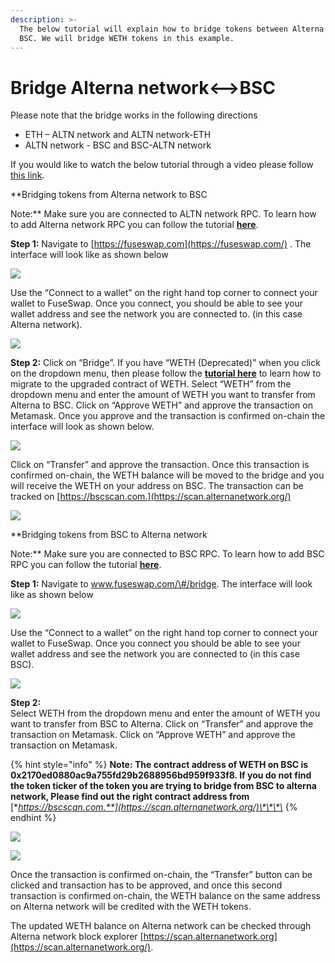 ```yaml
---
description: >-
  The below tutorial will explain how to bridge tokens between Alterna and
  BSC. We will bridge WETH tokens in this example.
---
```


# Bridge Alterna network&lt;--&gt;BSC

Please note that the bridge works in the following directions

* ETH – ALTN network and ALTN network-ETH
* ALTN network - BSC and BSC-ALTN network

If you would like to watch the below tutorial through a video please follow [this link](https://www.youtube.com/watch?v=l17K6mu1uM4).

**Bridging tokens from Alterna network to BSC  
  
Note:** Make sure you are connected to ALTN network RPC. To learn how to add Alterna network RPC you can follow the tutorial [**here**](https://docs.alternanetwork.org/the-alterna-studio/getting-started/how-to-add-alterna-to-your-metamask).

**Step 1:** Navigate to [https://fuseswap.com](https://fuseswap.com/) . The interface will look like as shown below  


![](../.gitbook/assets/0%20%2810%29.png)

Use the “Connect to a wallet” on the right hand top corner to connect your wallet to FuseSwap. Once you connect, you should be able to see your wallet address and see the network you are connected to. \(in this case Alterna network\).

![](../.gitbook/assets/1%20%2814%29.png)

**Step 2:** Click on “Bridge”. If you have “WETH \(Deprecated\)” when you click on the dropdown menu, then please follow the [**tutorial here**](https://docs.alternanetwork.org/fuseswap/migration-tutorial) to learn how to migrate to the upgraded contract of WETH. Select “WETH” from the dropdown menu and enter the amount of WETH you want to transfer from Alterna to BSC. Click on “Approve WETH” and approve the transaction on Metamask. Once you approve and the transaction is confirmed on-chain the interface will look as shown below.

![](../.gitbook/assets/2%20%2814%29.png)

Click on “Transfer” and approve the transaction. Once this transaction is confirmed on-chain, the WETH balance will be moved to the bridge and you will receive the WETH on your address on BSC. The transaction can be tracked on [https://bscscan.com.](https://scan.alternanetwork.org/)

![](../.gitbook/assets/3%20%2812%29.png)

**Bridging tokens from BSC to Alterna network  
  
Note:** Make sure you are connected to BSC RPC. To learn how to add BSC RPC you can follow the tutorial [**here**](https://academy.binance.com/en/articles/connecting-metamask-to-binance-smart-chain).

**Step 1:** Navigate to www.fuseswap.com/\#/bridge. The interface will look like as shown below

![](../.gitbook/assets/4%20%2812%29.png)

Use the “Connect to a wallet” on the right hand top corner to connect your wallet to FuseSwap. Once you connect you should be able to see your wallet address and see the network you are connected to \(in this case BSC\).

![](../.gitbook/assets/5%20%2810%29.png)

**Step 2:**  
Select WETH from the dropdown menu and enter the amount of WETH you want to transfer from BSC to Alterna. Click on “Transfer” and approve the transaction on Metamask. Click on “Approve WETH” and approve the transaction on Metamask.

{% hint style="info" %}
**Note: The contract address of WETH on BSC is 0x2170ed0880ac9a755fd29b2688956bd959f933f8. If you do not find the token ticker of the token you are trying to bridge from BSC to alterna network, Please find out the right contract address from** [**https://bscscan.com.**](https://scan.alternanetwork.org/)\*\*\*\*
{% endhint %}

![](../.gitbook/assets/6%20%289%29.png)

![](../.gitbook/assets/7%20%285%29.png)

Once the transaction is confirmed on-chain, the “Transfer” button can be clicked and transaction has to be approved, and once this second transaction is confirmed on-chain, the WETH balance on the same address on Alterna network will be credited with the WETH tokens.

The updated WETH balance on Alterna network can be checked through Alterna network block explorer [https://scan.alternanetwork.org](https://scan.alternanetwork.org/).

